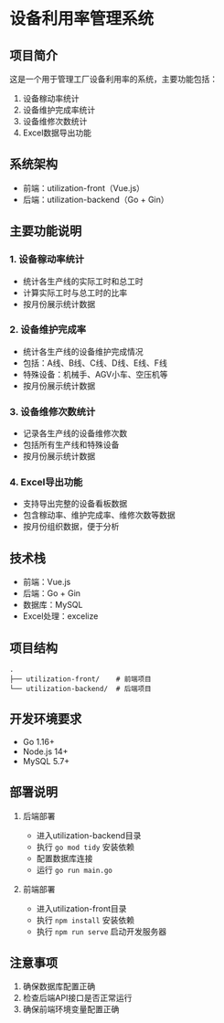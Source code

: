 # 设备利用率管理系统

## 项目简介
这是一个用于管理工厂设备利用率的系统，主要功能包括：
1. 设备稼动率统计
2. 设备维护完成率统计
3. 设备维修次数统计
4. Excel数据导出功能

## 系统架构
- 前端：utilization-front（Vue.js）
- 后端：utilization-backend（Go + Gin）

## 主要功能说明

### 1. 设备稼动率统计
- 统计各生产线的实际工时和总工时
- 计算实际工时与总工时的比率
- 按月份展示统计数据

### 2. 设备维护完成率
- 统计各生产线的设备维护完成情况
- 包括：A线、B线、C线、D线、E线、F线
- 特殊设备：机械手、AGV小车、空压机等
- 按月份展示统计数据

### 3. 设备维修次数统计
- 记录各生产线的设备维修次数
- 包括所有生产线和特殊设备
- 按月份展示统计数据

### 4. Excel导出功能
- 支持导出完整的设备看板数据
- 包含稼动率、维护完成率、维修次数等数据
- 按月份组织数据，便于分析

## 技术栈
- 前端：Vue.js
- 后端：Go + Gin
- 数据库：MySQL
- Excel处理：excelize

## 项目结构
```
.
├── utilization-front/    # 前端项目
└── utilization-backend/  # 后端项目
```

## 开发环境要求
- Go 1.16+
- Node.js 14+
- MySQL 5.7+

## 部署说明
1. 后端部署
   - 进入utilization-backend目录
   - 执行 `go mod tidy` 安装依赖
   - 配置数据库连接
   - 运行 `go run main.go`

2. 前端部署
   - 进入utilization-front目录
   - 执行 `npm install` 安装依赖
   - 执行 `npm run serve` 启动开发服务器

## 注意事项
1. 确保数据库配置正确
2. 检查后端API接口是否正常运行
3. 确保前端环境变量配置正确 
